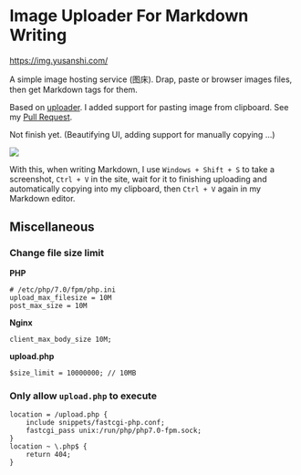 # Image Uploader For Markdown Writing

https://img.yusanshi.com/

A simple image hosting service (图床). Drap, paste or browser images files, then get Markdown tags for them.

Based on [uploader](https://github.com/danielm/uploader). I added support for pasting image from clipboard. See my [Pull Request](https://github.com/danielm/uploader/pull/107).

Not finish yet. (Beautifying UI, adding support for manually copying ...)

![](https://img.yusanshi.com/upload/20191116222555855402.png)

With this, when writing Markdown, I use `Windows + Shift + S` to take a screenshot, `Ctrl + V` in the site, wait for it to finishing uploading and automatically copying into my clipboard, then `Ctrl + V` again in my Markdown editor.

## Miscellaneous

### Change file size limit

**PHP**

```
# /etc/php/7.0/fpm/php.ini
upload_max_filesize = 10M
post_max_size = 10M
```

**Nginx**

```
client_max_body_size 10M;
```

**upload.php**

```
$size_limit = 10000000; // 10MB
```

### Only allow `upload.php` to execute

```
location = /upload.php {
    include snippets/fastcgi-php.conf;
    fastcgi_pass unix:/run/php/php7.0-fpm.sock;
}
location ~ \.php$ {
    return 404;
}
```